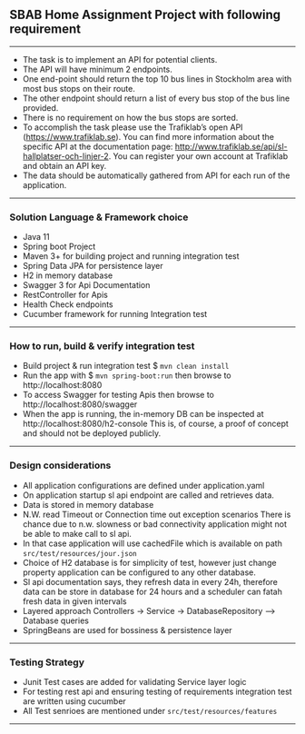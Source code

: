 ## SBAB Home Assignment Project with following requirement
---
- The task is to implement an API for potential clients. 
- The API will have minimum 2 endpoints.
- One end-point should return the top 10 bus lines in Stockholm area with most bus stops on
their route. 
- The other endpoint should return a list of every bus stop of the bus line
provided. 
- There is no requirement on how the bus stops are sorted.
- To accomplish the task please use the Trafiklab’s open API (https://www.trafiklab.se). You
can find more information about the specific API at the documentation page:
http://www.trafiklab.se/api/sl-hallplatser-och-linjer-2.
You can register your own account at Trafiklab and obtain an API key.
- The data should be automatically gathered from API for each run of the application.
---
### Solution Language & Framework choice
- Java 11
- Spring boot Project
- Maven 3+ for building project and running integration test
- Spring Data JPA for persistence layer
- H2 in memory database 
- Swagger 3 for Api Documentation 
- RestController for Apis
- Health Check endpoints  
- Cucumber framework for running Integration test 
---
### How to run, build & verify integration test 
- Build project & run integration test  $ `mvn clean install`
- Run the app with  $ `mvn spring-boot:run` then browse to http://localhost:8080
- To access Swagger for testing Apis then browse to http://localhost:8080/swagger
- When the app is running, the in-memory DB can be inspected at http://localhost:8080/h2-console 
  This is, of course, a proof of concept and should not be deployed publicly.
---
### Design considerations
- All application configurations are defined under application.yaml
- On application startup sl api endpoint are called and retrieves data.
- Data is stored in memory database
- N.W. read Timeout or Connection time out exception scenarios
  There is chance due to n.w. slowness or bad connectivity application might not be able to make call to sl api.
- In that case application will use cachedFile which is available on path  `src/test/resources/jour.json`
- Choice of H2 database is for simplicity of test, however just change property application can be configured to any other database.
- Sl api documentation says, they refresh data in every 24h, therefore data can be store in database for 24 hours and a scheduler can fatah fresh data in given intervals
- Layered approach Controllers -> Service -> DatabaseRepository --> Database queries   
- SpringBeans are used for bossiness & persistence layer  

---
### Testing Strategy
- Junit Test cases are added for validating Service layer logic
- For testing rest api and ensuring testing of requirements integration test are written using cucumber 
- All Test senrioes are mentioned under `src/test/resources/features`
---